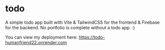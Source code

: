 # todo

A simple todo app built with Vite & TailwindCSS for the frontend & Firebase for the backend. No portfolio is complete without a todo app. :)

You can view my deployment here: https://todo-humanfriend22.onrender.com

